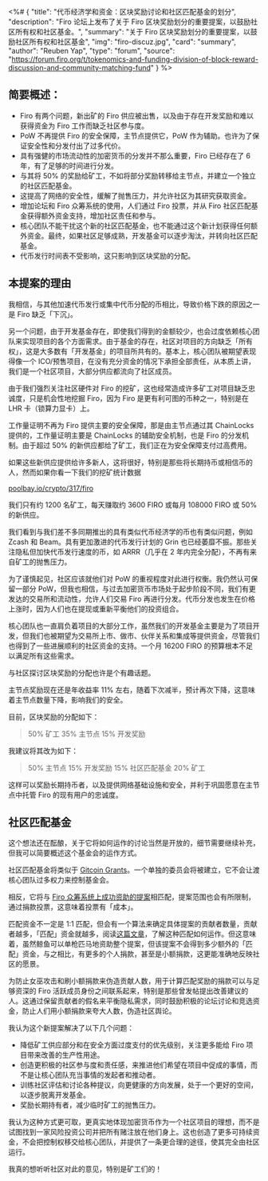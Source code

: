 <%# {
  "title": "代币经济学和资金：区块奖励讨论和社区匹配基金的划分",
  "description": "Firo 论坛上发布了关于 Firo 区块奖励划分的重要提案，以鼓励社区所有权和社区基金。",
  "summary": "关于 Firo 区块奖励划分的重要提案，以鼓励社区所有权和社区基金",
  "img": "firo-discuz.jpg",
  "card": "summary",
  "author": "Reuben Yap",
  "type": "forum",
  "source": "https://forum.firo.org/t/tokenomics-and-funding-division-of-block-reward-discussion-and-community-matching-fund"
} %>

## 简要概述：

* Firo 有两个问题，新出矿的 Firo 供应被出售，以及由于存在开发奖励和难以获得资金为 Firo 工作而缺乏社区参与度。
* PoW 不再提供 Firo 的安全保障，主节点提供它，PoW 作为辅助。也许为了保证安全性和分发付出了过多代价。
* 具有强健的市场流动性的加密货币的分发并不那么重要，Firo 已经存在了 6 年，有了足够的时间进行分发。
* 与其将 50% 的奖励给矿工，不如将部分奖励转移给主节点，并建立一个独立的社区匹配基金。
* 这提高了网络的安全性，缓解了抛售压力，并允许社区为其研究获取资金。
* 增加论坛和 Firo 众筹系统的使用，人们通过 Firo 投票，并从 Firo 社区匹配基金获得额外资金支持，增加社区责任和参与。
* 核心团队不能干扰这个新的社区匹配基金，也不能通过这个新计划获得任何额外资金。最终，如果社区足够成熟，开发基金可以逐步淘汰，并转向社区匹配基金。
* 代币发行时间表不受影响，这只影响到区块奖励的分配。

## 本提案的理由

我相信，与其他加速代币发行或集中代币分配的币相比，导致价格下跌的原因之一是 Firo 缺乏「下沉」。

另一个问题，由于开发基金存在，即使我们得到的金额较少，也会过度依赖核心团队来实现项目的各个方面需求。由于基金的存在，社区对项目的方向缺乏「所有权」，这是大多数有「开发基金」的项目所共有的。基本上，核心团队被期望表现得像一个 ICO/预售项目，在没有充分资金的情况下承担全部责任，从本质上讲，我们是一个社区项目，大部分供应都流向了社区成员。

由于我们强烈关注社区硬件对 Firo 的挖矿，这也经常造成许多矿工对项目缺乏忠诚度，只是机会性地挖掘 Firo，因为 Firo 是更有利可图的币种之一，特别是在 LHR 卡（锁算力显卡）上。

工作量证明不再为 Firo 提供主要的安全保障，那是由主节点通过其 ChainLocks 提供的，工作量证明主要是 ChainLocks 的辅助安全机制，也是 Firo 的分发机制。由于超过 50% 的新供应都给了矿工，我们正在为安全保障支付过高费用。

如果这些新供应提供给许多新人，这将很好，特别是那些将长期持币或相信币的人，然而如果你看一下我们的挖矿统计数据

[poolbay.io/crypto/317/firo](https://poolbay.io/crypto/317/firo)

我们只有约 1200 名矿工，每天赚取约 3600 FIRO 或每月 108000 FIRO 或 50% 的新供应。

我们看到与我们差不多同期推出的具有类似代币经济学的币也有类似问题，例如 Zcash 和 Beam。具有更加激进的代币发行计划的 Grin 也已经萎靡不振。那些关注隐私但加快代币发行速度的币，如 ARRR（几乎在 2 年内完全分配），不再有来自矿工的抛售压力。

为了谨慎起见，社区应该就他们对 PoW 的重视程度对此进行权衡。我仍然认可保留一部分 PoW，但我也相信，与过去加密货币市场处于起步阶段不同，我们有更发达的交易所和流动性，允许人们交易 Firo 再进行分发。代币分发也发生在价格上涨时，因为人们也在提现或重新平衡他们的投资组合。

核心团队也一直肩负着项目的大部分工作，虽然我们的开发基金主要是为了项目开发，但我们也被期望为交易所上市、做市、伙伴关系和集成等提供资金，尽管我们也得到了一些进展顺利的社区资金的支持。一个月 16200 FIRO 的预算根本不足以满足所有这些需求。

与社区探讨区块奖励的分配也许是个有趣话题。

主节点奖励现在还是年收益率 11% 左右，随着下次减半，预计再次下降，这意味着主节点数量下降，影响我们的安全。

目前，区块奖励的分配如下：

> 50% 矿工
> 35% 主节点
> 15% 开发奖励

我建议将其改为如下：

> 50% 主节点
> 15% 开发奖励
> 15% 社区匹配基金
> 20% 矿工

这样可以奖励长期持币者，以及提供网络基础设施和安全，并利于巩固愿意在主节点中托管 Firo 的现有用户的忠诚度。

## 社区匹配基金

这个想法还在酝酿，关于它将如何运作的讨论当然是开放的，细节需要继续补充，但我可以简要概述这个基金会的运作方式。

社区匹配基金将类似于 [Gitcoin Grants](https://gitcoin.co/grants/12/gitcoin-grants-official-matching-pool-fund)。一个单独的委员会将被建立，它不会让渡核心团队过多权力来控制基金会。

相反，它将与 [Firo 众筹系统上成功资助的提案](https://fcs.firo.org/)相匹配，提案范围也会有所限制，通过捐款投票，这意味着投票有「成本」。

匹配资金不一定是 1:1 匹配，但会有一个算法来确定具体提案的贡献者数量，贡献者越多，「匹配」资金就越多，阅读[这篇文章](https://gitcoin.co/blog/gitcoin-grants-quadratic-funding-for-the-world/)，了解这种匹配如何运作。但这意味着，虽然鲸鱼可以单枪匹马地资助整个提案，但该提案不会得到多少额外的「匹配」资金，与之相比，有更多的个人捐款，甚至是小额捐款，这更能准确地反映社区的愿景。

为防止女巫攻击和刷小额捐款来伪造贡献人数，用于计算匹配奖励的捐款可以与足够资深的 Firo 活跃成员身份之间联系起来，特别是那些曾发帖提出改善建议的人。这通过保留贡献者的假名来平衡隐私需求，同时鼓励积极的论坛讨论和竞选资金，防止人们用小额捐款来夸大人数，伪造社区舆论。

我认为这个新提案解决了以下几个问题：

* 降低矿工供应部分和在安全方面过度支付的优先级别，关注更多能给 Firo 项目带来改善的生产性用途。
* 创造更积极的社区参与度和责任感，来推进他们希望在项目中促成的事情，而不是让核心团队充当事情的发起者和推动者。
* 训练社区评估和讨论各种提议，向更健康的方向发展，处于一个更好的空间，以逐步脱离开发基金。
* 奖励长期持有者，减少临时矿工的抛售压力。

我认为这种方式更可取，更真实地体现加密货币作为一个社区项目的理想，而不是试图找到一家风险投资公司并把所有赌注放在他们身上。这也创造了更多可持续资金，不会把控制权移交给核心团队，并提供了一条更合理的途径，使其完全由社区运行。

我真的想听听社区对此的意见，特别是矿工们的！
